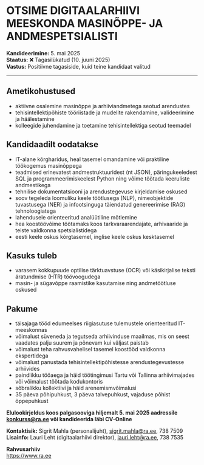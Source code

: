 # OTSIME DIGITAALARHIIVI MEESKONDA MASINÕPPE- JA ANDMESPETSIALISTI

**Kandideerimine:** 5. mai 2025  
**Staatus:** ❌ Tagasilükatud (10. juuni 2025)  
**Vastus:** Positiivne tagasiside, kuid teine kandidaat valitud  

---

## Ametikohustused

* aktiivne osalemine masinõppe ja arhiiviandmetega seotud arendustes
* tehisintellektipõhiste tööriistade ja mudelite rakendamine, valideerimine ja häälestamine
* kolleegide juhendamine ja toetamine tehisintellektiga seotud teemadel

## Kandidaadilt oodatakse

* IT-alane kõrgharidus, heal tasemel omandamine või praktiline töökogemus masinõppega
* teadmised erinevatest andmestruktuuridest (nt JSON), päringukeeledest SQL ja programmeerimiskeelest Python ning võime töötada keeruliste andmestikega
* tehnilise dokumentatsiooni ja arendustegevuse kirjeldamise oskused
* soov tegeleda loomuliku keele töötlusega (NLP), nimeobjektide tuvastusega (NER) ja infootsinguga täiendatud genereerimise (RAG) tehnoloogiatega
* lahendusele orienteeritud analüütiline mõtlemine
* hea koostöövõime töötamaks koos tarkvaraarendajate, arhivaaride ja teiste valdkonna spetsialistidega
* eesti keele oskus kõrgtasemel, inglise keele oskus kesktasemel

## Kasuks tuleb

* varasem kokkupuude optilise tärktuavstuse (OCR) või käsikirjalise teksti äratundmise (HTR) töövoogudega
* masin- ja sügavõppe raamistike kasutamise ning andmetöötluse oskused

## Pakume

* täisajaga tööd edumeelses riigiasutuse tulemustele orienteeritud IT-meeskonnas
* võimalust süveneda ja tegutseda arhiivinduse maailmas, mis on seest vaadates palju suurem ja põnevam kui väljast paistab
* võimalust teha rahvusvahelisel tasemel koostööd valdkonna ekspertidega
* võimalust panustada tehisintellektipõhistesse arendustegevustesse arhiivides
* paindlikku tööaega ja häid töötingimusi Tartu või Tallinna arhiivimajades või võimalust töötada kodukontoris
* sõbralikku kollektiivi ja häid arenemismvõimalusi
* 35 päeva põhipuhkust, 3 päeva talvepuhkust, vajaduse põhist õppepuhkust

**Elulookirjeldus koos palgasooviga hiljemalt 5. mai 2025 aadressile <konkurss@ra.ee> või kandideerida läbi CV-Online**

**Kontaktisik:** Sigrit Mahla (personalijuht), <sigrit.mahla@ra.ee>, 738 7509  
**Lisainfo:** Lauri Leht (digitaalarhiivi direktor), <lauri.leht@ra.ee>, 738 7535

**Rahvusarhiiv**  
<https://www.ra.ee>
